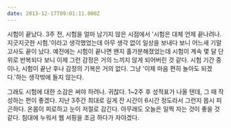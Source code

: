 ```yaml
---
date: 2013-12-17T09:01:11.000Z
---
```


<p>시험이 끝났다. 3주 전, 시험을 얼마 남기지 않은 시점에서 '시험은 대체 언제 끝나려나. 지긋지긋한 시험.'이라고 생각했었는데 아무 생각 없이 일상을 보내다 보니 어느새 기말고사도 끝이 났다. 예전에는 시험이 끝나면 왠지 홀가분해졌었는데 시험이 계속 몇 달 단위로 반복되다 보니 이제 그런 감정은 거의 느끼지 않게 되어버린 것 같다. 시험 기간 중이나, 시험이 끝난 후나 감정의 기복은 거의 없다. 그냥 '이제 마음 편히 놀아도 되겠다.'하는 생각밖에 들지 않는다.</p>
<p>그래도 시험에 대한 소감은 써야 하려나. 귀찮다. 1~2주 후 성적표가 나올 텐데, 그 때 작성하는 편이 좋겠다. 지난 3주간 최대로 길게 잔 시간이 6시간 정도라서 그런지 몹시 피곤하다. 온몸이 피로하고 눈이 저절로 감긴다. 아무래도 오늘은 일찍 자는 것이 좋을 것 같다. 침대에 누워서 웹 서핑을 조금 하다가 자야겠다.</p>
